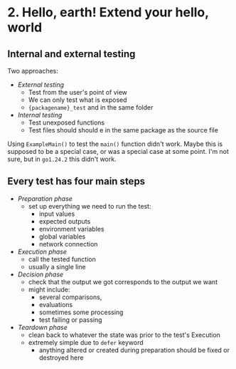 # 2. Hello, earth! Extend your hello, world

## Internal and external testing

Two approaches:

- *External testing*
  - Test from the user's point of view
  - We can only test what is exposed
  - `{packagename}_test` and in the same folder
- *Internal testing*
  - Test unexposed functions
  - Test files should should e in the same package as the source file

Using `ExampleMain()` to test the `main()` function didn't work. Maybe this is supposed to be a special case, or was a special case at some point. I'm not sure, but in `go1.24.2` this didn't work.

## Every test has four main steps

- *Preparation phase*
  - set up everything we need to run the test:
    - input values
    - expected outputs
    - environment variables
    - global variables
    - network connection
- *Execution phase*
  - call the tested function
  - usually a single line
- *Decision phase*
  - check that the output we got corresponds to the output we want
  - might include:
    - several comparisons,
    - evaluations
    - sometimes some processing
    - test failing or passing
- *Teardown phase*
  - clean back to whatever the state was prior to the test's Execution
  - extremely simple due to `defer` keyword
    - anything altered or created during preparation should be fixed or destroyed here
